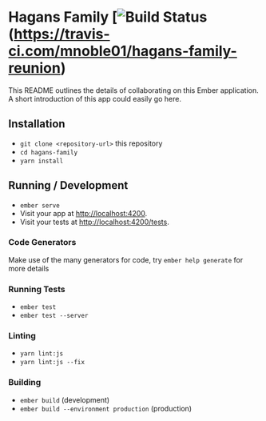 # Hagans Family [![Build Status](https://api.travis-ci.org/mnoble01/hagans-family-reunion.svg?branch=master)(https://travis-ci.com/mnoble01/hagans-family-reunion)


This README outlines the details of collaborating on this Ember application.
A short introduction of this app could easily go here.

## Installation

* `git clone <repository-url>` this repository
* `cd hagans-family`
* `yarn install`

## Running / Development

* `ember serve`
* Visit your app at [http://localhost:4200](http://localhost:4200).
* Visit your tests at [http://localhost:4200/tests](http://localhost:4200/tests).

### Code Generators

Make use of the many generators for code, try `ember help generate` for more details

### Running Tests

* `ember test`
* `ember test --server`

### Linting

* `yarn lint:js`
* `yarn lint:js --fix`

### Building

* `ember build` (development)
* `ember build --environment production` (production)
